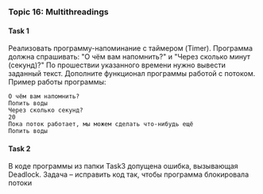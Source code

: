 ### Topic 16: Multithreadings

#### Task 1
Реализовать программу-напоминание с таймером (Timer). Программа должна спрашивать:
"О чём вам напомнить?" и "Через сколько минут (секунд)?" По прошествии указанного времени 
нужно вывести заданный текст. Дополните функционал программы работой с потоком. 
Пример работы программы:
```text
О чём вам напомнить?
Попить воды
Через сколько секунд?
20
Пока поток работает, мы можем сделать что-нибудь ещё
Попить воды
```

#### Task 2
В коде программы из папки Task3 допущена ошибка, вызывающая Deadlock. Задача – исправить код так, чтобы программа блокировала потоки